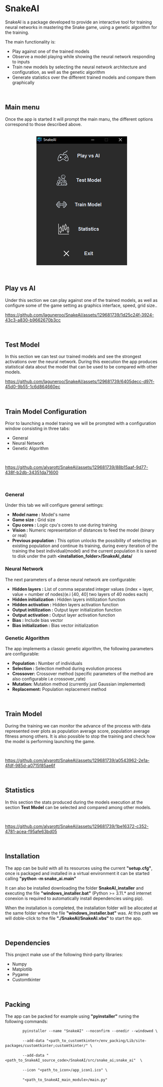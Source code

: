 # SnakeAI
SnakeAI is a package developed to provide an interactive tool for training neural networks in mastering the Snake game, using a genetic algorithm for the training.

The main functionality is:

- Play against one of the trained models
- Observe a model playing while showing the neural network responding to inputs
- Train new models by selecting the neural network architecture and configuration, as well as the genetic algorithm
- Generate statistics over the different trained models and compare them graphically
<br>

## Main menu
Once the app is started it will prompt the main manu, the different options correspond to those described above.
<br>
<br>
<p align="center">
  <picture>
    <source media="(prefers-color-scheme: dark)" srcset="./readme_resources/main_menu.png">
    <img src="./readme_resources/main_menu.png">
  </picture>
</p>
<br> 

## Play vs AI
Under this section we can play against one of the trained models, as well as configure some of the game setting as graphics interface, speed, grid size..

https://github.com/laguneroo/SnakeAI/assets/129681739/1d25c24f-3924-43c3-a830-b9662670b3cc

<br>

## Test Model
In this section we can test our trained models and see the strongest activations over the neural network. During this execution the app produces statistical data about the model that can be used to be compared with other models.

https://github.com/laguneroo/SnakeAI/assets/129681739/6405decc-d97f-45d0-9b55-1c6d864660ec

<br>

## Train Model Configuration
Prior to launching a model traning we will be prompted with a configuration window consisting in three tabs:

- General
- Neural Network
- Genetic Algorithm

<br>

https://github.com/alvarott/SnakeAI/assets/129681739/88b15aaf-9d77-438f-b2db-34351da71600

<br>

### General
Under this tab we will configure general settings:

 - **Model name          :** Model's name
 - **Game size           :** Grid size
 - **Cpu cores           :** Logic cpu's cores to use during training
 - **Vision              :** Numeric representation of distances to feed the model (binary or real)
 - **Previous population :** This option unlocks the possibility of selecting an existing population and continue its training, during every iteration of the training the best individual(model) and the current population it is saved to disk under the path **<installation_folder>/SnakeAI_data/**

### Neural Network
The next parameters of a dense neural network are configurable:

- **Hidden layers :**  List of comma separated integer values (index = layer, value = number of nodes)(e.i [40, 40] two layers of 40 nodes each)
- **Hidden initialization :** Hidden layers initilization function
- **Hidden activation :** Hidden layers activation function
- **Output initilization :** Output layer initialization function
- **Output activation :** Output layer activation function
- **Bias :** Include bias vector
- **Bias initialization :** Bias vector initialization

### Genetic Algorithm
The app implements a classic genetic algorithm, the following parameters are configurable:

- **Population :** Number of individuals
- **Selection :** Selection method during evolution process
- **Crossover:** Crossover method (specific parameters of the method are also configurable i.e crossover_rate)
- **Mutation:** Mutation method (currently just Gaussian implemented)
- **Replacement:** Population replacement method

<br>

## Train Model
During the training we can monitor the advance of the process with data represented over plots as population average score, population average fitness among others. It is also possible to stop the training and check how the model is performing launching the game.

<br>

https://github.com/alvarott/SnakeAI/assets/129681739/a0543962-2e1a-4fdf-985d-a0715f85ae6f

<br>

## Statistics
In this section the stats produced during the models execution at the section **Test Model** can be selected and compared among other models.

<br>

https://github.com/alvarott/SnakeAI/assets/129681739/1be16372-c352-4781-acea-f95afe63bd05

<br>

## Installation
The app can be build with all its resources using the current **"setup.cfg"**, once is packaged and installed in a virtual environment it can be started calling **"python -m snake_ai.main"**

It can also be installed downloading the folder **SnakeAI_installer** and executing the file **"windows_installer.bat"** (Python >= 3.11.* and internet conexion is required to automatically install dependencies using pip).

When the installation is completed, the installation folder will be allocated at the same folder where the file **"windows_installer.bat"** was. At this path we will doble-click to the file **"./SnakeAI/SnakeAI.vbs"** to start the app.

<br>

## Dependencies
This project make use of the following third-party libraries:

- Numpy
- Matplotlib
- Pygame
- Customtkinter
<br>

## Packing
The app can be packed for example using **"pyinstaller"** runing the following commands:

            
            pyinstaller --name "SnakeAI" --noconfirm --onedir --windowed \
            
            --add-data "<path_to_customtkinter>/env_packing/Lib/site-packages/customtkinter;customtkinter/" \ 
            
            --add-data "<path_to_SnakeAI_source_code>/SnakeAI/src/snake_ai;snake_ai"  \
            
            --icon "<path_to_icon>/app_icon1.ico" \ 
            
            "<path_to_SnakeAI_main_module>/main.py"


